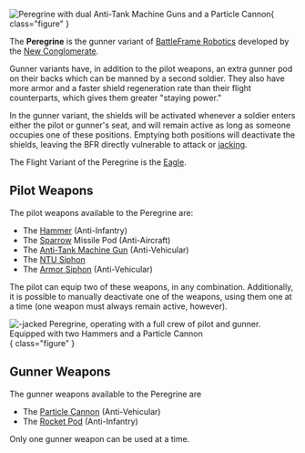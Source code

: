 ![ Peregrine with dual
[Anti-Tank Machine Guns](../weapons/Anti-Tank_Machine_Gun.md) and a
[Particle Cannon](../weapons/Particle_Cannon.md)](../images/NC_Peregrine.jpg){
class="figure" }

The **Peregrine** is the gunner variant of
[BattleFrame Robotics](BattleFrame_Robotics.md) developed by the
[New Conglomerate](../etc/New_Conglomerate.md).

Gunner variants have, in addition to the pilot weapons, an extra gunner pod on
their backs which can be manned by a second soldier. They also have more armor
and a faster shield regeneration rate than their flight counterparts, which
gives them greater "staying power."

In the gunner variant, the shields will be activated whenever a soldier enters
either the pilot or gunner's seat, and will remain active as long as someone
occupies one of these positions. Emptying both positions will deactivate the
shields, leaving the BFR directly vulnerable to attack or
[jacking](../terminology/Jack.md).

The Flight Variant of the Peregrine is the [Eagle](Eagle.md).

## **Pilot Weapons**

The pilot weapons available to the Peregrine are:

- The [Hammer](../items/Hammer.md) (Anti-Infantry)
- The [Sparrow](<../items/Sparrow_(BFR).md>) Missile Pod (Anti-Aircraft)
- The [Anti-Tank Machine Gun](../weapons/Anti-Tank_Machine_Gun.md)
  (Anti-Vehicular)
- The [NTU Siphon](../weapons/NTU_Siphon.md)
- The [Armor Siphon](../weapons/Armor_Siphon.md) (Anti-Vehicular)

The pilot can equip two of these weapons, in any combination. Additionally, it
is possible to manually deactivate one of the weapons, using them one at a time
(one weapon must always remain active, however).

![-[jacked](../terminology/Jack.md)
Peregrine, operating with a full crew of pilot and gunner. Equipped with two
[Hammers](../items/Hammer.md) and a
[Particle Cannon](../weapons/Particle_Cannon.md)](../images/Peregrine_VS.jpg){
class="figure" }

## **Gunner Weapons**

The gunner weapons available to the Peregrine are

- The [Particle Cannon](../weapons/Particle_Cannon.md) (Anti-Vehicular)
- The [Rocket Pod](<../items/Rocket_Pod_(BFR).md>) (Anti-Infantry)

Only one gunner weapon can be used at a time.
